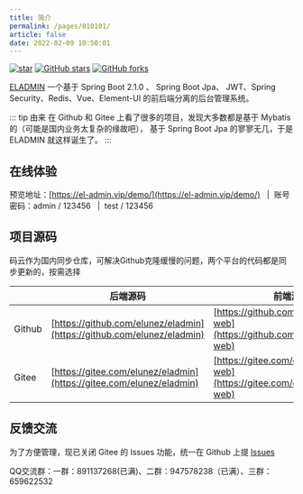 ```yaml
---
title: 简介
permalink: /pages/010101/
article: false
date: 2022-02-09 10:50:01
---
```


[![star](https://gitee.com/elunez/eladmin/badge/star.svg?theme=white)](https://gitee.com/elunez/eladmin)
[![GitHub stars](https://img.shields.io/github/stars/elunez/eladmin.svg?style=social&label=Stars)](https://github.com/elunez/eladmin)
[![GitHub forks](https://img.shields.io/github/forks/elunez/eladmin.svg?style=social&label=Fork)](https://github.com/elunez/eladmin)

[ELADMIN](https://github.com/elunez/eladmin) 一个基于 Spring Boot 2.1.0 、 Spring Boot Jpa、 JWT、Spring Security、Redis、Vue、Element-UI 的前后端分离的后台管理系统。

::: tip 由来
在 Github 和 Gitee 上看了很多的项目，发现大多数都是基于 Mybatis 的（可能是国内业务太复杂的缘故吧）， 基于 Spring Boot Jpa 的寥寥无几，于是 ELADMIN 就这样诞生了。
:::

## 在线体验
预览地址：[https://el-admin.vip/demo/](https://el-admin.vip/demo/) &nbsp;&nbsp;|&nbsp;&nbsp;账号密码：admin / 123456 &nbsp;&nbsp;|&nbsp;&nbsp;test / 123456

## 项目源码

码云作为国内同步仓库，可解决Github克隆缓慢的问题，两个平台的代码都是同步更新的，按需选择

|     |   后端源码  |   前端源码  |
|---  |--- | --- |
|  Github  |  [https://github.com/elunez/eladmin](https://github.com/elunez/eladmin)   |  [https://github.com/elunez/eladmin-web](https://github.com/elunez/eladmin-web)  |
|  Gitee   |  [https://gitee.com/elunez/eladmin](https://gitee.com/elunez/eladmin)   | [https://gitee.com/elunez/eladmin-web](https://gitee.com/elunez/eladmin-web) |

## 反馈交流

为了方便管理，现已关闭 Gitee 的 Issues 功能，统一在 Github 上提 [Issues](https://github.com/elunez/eladmin/issues)

QQ交流群：一群：891137268(已满)、二群：947578238（已满）、三群：659622532

<Vssue :title="$title" />
